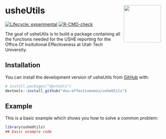 
<!-- README.md is generated from README.Rmd. Please edit that file -->

# usheUtils <img src="man/figures/README-ut_ie_logo.png" align="right" width="120" />

<!-- badges: start -->

[![Lifecycle:
experimental](https://img.shields.io/badge/lifecycle-experimental-orange.svg)](https://lifecycle.r-lib.org/articles/stages.html#experimental)
[![R-CMD-check](https://github.com/ut-effectiveness/usheUtils/actions/workflows/R-CMD-check.yaml/badge.svg)](https://github.com/ut-effectiveness/usheUtils/actions/workflows/R-CMD-check.yaml)
<!-- badges: end -->

The goal of usheUtils is to build a package containing all the functions
needed for the USHE reporting for the Office Of Insitutional
Effectiveness at Utah Tech University.

## Installation

You can install the development version of usheUtils from
[GitHub](https://github.com/) with:

``` r
# install.packages("devtools")
devtools::install_github("dsu-effectiveness/usheUtils")
```

## Example

This is a basic example which shows you how to solve a common problem:

``` r
library(usheUtils)
## basic example code
```

